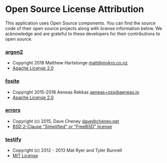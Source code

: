 # Open Source License Attribution

This application uses Open Source components. You can find the source
code of their open source projects along with license information below.
We acknowledge and are grateful to these developers for their contributions
to open source.

### [argon2](https://github.com/matthewhartstonge/argon2)
- Copyright 2018 Matthew Hartstonge <matt@mykro.co.nz>
- [Apache License 2.0](https://github.com/matthewhartstonge/argon2/blob/v0.1.2/LICENSE)

### [fosite](https://github.com/ory/fosite)
- Copyright 2015-2018 Aeneas Rekkas <aeneas+oss@aeneas.io>
- [Apache License 2.0](https://github.com/ory/fosite/blob/v0.23.0/LICENSE)

### [errors](https://github.com/pkg/errors)
- Copyright (c) 2015, Dave Cheney <dave@cheney.net>
- [BSD 2-Clause "Simplified" or "FreeBSD" license](https://github.com/pkg/errors/blob/v0.8.0/LICENSE)

### [testify](https://github.com/stretchr/testify)
- Copyright (c) 2012 - 2013 Mat Ryer and Tyler Bunnell
- [MIT License](https://github.com/stretchr/testify/blob/v1.1.4/LICENSE)
